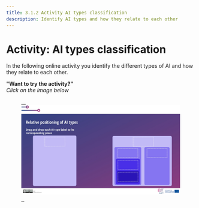 ```yaml
---
title: 3.1.2 Activity AI types classification
description: Identify AI types and how they relate to each other
---
```


# Activity: AI types classification  

In the following online activity you identify the different types of AI and how they relate to each other.

**"Want to try the activity?"**  
_Click on the image below_

<a href="3-1-2-activity-what-type-of-ai/3-1-2.html" target="_blank">
<figure> 
  <img src="Images/Activity-3-1-AI-types.jpg" alt= "AI types classification Activity"/>  
</figure></a>  
